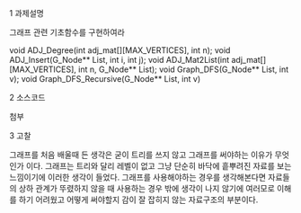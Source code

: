 
1 과제설명

그래프 관련 기초함수를 구현하여라

void ADJ_Degree(int adj_mat[][MAX_VERTICES], int n);
void ADJ_Insert(G_Node** List, int i, int j);
void ADJ_Mat2List(int adj_mat[][MAX_VERTICES], int n, G_Node** List);
void Graph_DFS(G_Node** List, int v);
void Graph_DFS_Recursive(G_Node** List, int v)

2 소스코드

첨부

3 고찰

그래프를 처음 배울때 든 생각은 굳이 트리를 쓰지 않고 그래프를 써야하는 이유가 무엇인가 이다.
그래프는 트리와 달리 레벨이 없고 그냥 단순히 바닥에 흩뿌려진 자료를 보는 느낌이기에 이러한 생각이 들었다. 그래프를 사용해야하는 경우를 생각해본다면 자료들의 상하 관계가 뚜렸하지 않을 때 사용하는 경우 밖에 생각이 나지 않기에 여러모로 이해를 하기 어려웠고 어떻게 써야할지 감이 잘 잡히지 않는 자료구조의 부분이다.
